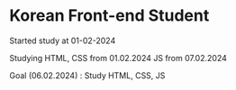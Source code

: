 # Korean Front-end Student

Started study at 01-02-2024

Studying HTML, CSS from 01.02.2024
         JS from 07.02.2024

Goal (06.02.2024) : Study HTML, CSS, JS
